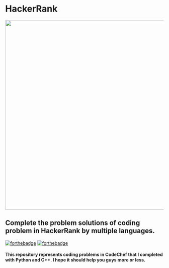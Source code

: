 # HackerRank

<p align="center">
  <img width=600 src="https://user-images.githubusercontent.com/78087668/115965177-ff5ab200-a551-11eb-8d47-489e3ea7091b.png">
</p>

## Complete the problem solutions of coding problem in HackerRank by multiple languages.

[![forthebadge](https://forthebadge.com/images/badges/made-with-python.svg)](https://forthebadge.com)
[![forthebadge](https://forthebadge.com/images/badges/made-with-c-plus-plus.svg)](https://forthebadge.com)

#### This repository represents coding problems in CodeChef that I completed with Python and C++. I hope it should help you guys more or less.
